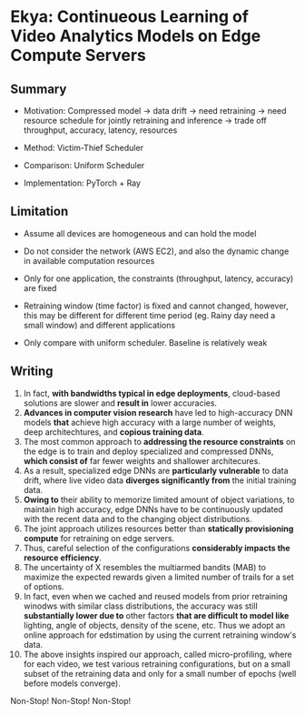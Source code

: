 # Ekya: Continueous Learning of Video Analytics Models on Edge Compute Servers



## Summary

- Motivation: Compressed model -> data drift -> need retraining -> need resource schedule for jointly retraining and inference -> trade off throughput, accuracy, latency, resources

- Method: Victim-Thief Scheduler 

- Comparison: Uniform Scheduler

- Implementation: PyTorch + Ray 



## Limitation

- Assume all devices are homogeneous and can hold the model

- Do not consider the network (AWS EC2), and also the dynamic change in available computation resources

- Only for one application, the constraints (throughput, latency, accuracy) are fixed

- Retraining window (time factor) is fixed and cannot changed, however, this may be different for different time period (eg. Rainy day need a small window) and different applications

- Only compare with uniform scheduler. Baseline is relatively weak

  

## Writing 

1. In fact, **with bandwidths typical in edge deployments**, cloud-based solutions are slower and **result in** lower accuracies.
2. **Advances in computer vision research** have led to high-accuracy DNN models **that** achieve high accuracy with a large number of weights, deep architechtures, and **copious training data**.
3. The most common approach to **addressing the resource constraints** on the edge is to train and deploy specialized and compressed DNNs, **which consist of** far fewer weights and shallower architecures.
4. As a result, specialized edge DNNs are **particularly vulnerable** to data drift, where live video data **diverges significantly from** the initial training data.
5. **Owing to** their ability to memorize limited amount of object variations, to maintain high accuracy, edge DNNs have to be continuously updated with the recent data and to the changing object distributions. 
6. The joint approach utilizes resources better than **statically provisioning compute** for retraining on edge servers.
7. Thus, careful selection of the configurations **considerably impacts the resource efficiency**.
8. The uncertainty of X resembles the multiarmed bandits (MAB) to maximize the expected rewards given a limited number of trails for a set of options.
9. In fact, even when we cached and reused models from prior retraining winodws with similar class distributions, the accuracy was still **substantially lower due to** other factors **that are difficult to model like** lighting, angle of objects, density of the scene, etc. Thus we adopt an online approach for edstimation by using the current retraining window's data.
10. The above insights inspired our approach, called micro-profiling, where for each video, we test various retraining configurations, but on a small subset of the retraining data and only for a small number of epochs (well before models converge).

Non-Stop! Non-Stop! Non-Stop!